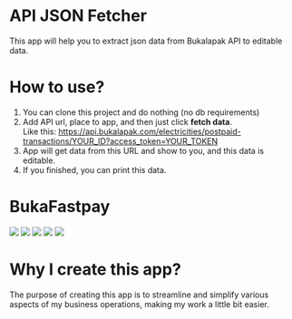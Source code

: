 # API JSON Fetcher
This app will help you to extract json data from Bukalapak API to editable data.

# How to use?
1. You can clone this project and do nothing (no db requirements)
2. Add API url, place to app, and then just click **fetch data**.
<br>Like this: https://api.bukalapak.com/electricities/postpaid-transactions/YOUR_ID?access_token=YOUR_TOKEN
3. App will get data from this URL and show to you, and this data is editable.
4. If you finished, you can print this data.

# BukaFastpay
<img src="https://syam.web.id/portofolio/img/bukafastpay-img/1.png">
<img src="https://syam.web.id/portofolio/img/bukafastpay-img/2.png">
<img src="https://syam.web.id/portofolio/img/bukafastpay-img/3-new.png">
<img src="https://syam.web.id/portofolio/img/bukafastpay-img/before.png">
<img src="https://syam.web.id/portofolio/img/bukafastpay-img/after.png">

# Why I create this app?
The purpose of creating this app is to streamline and simplify various aspects of my business operations, making my work a little bit easier.
